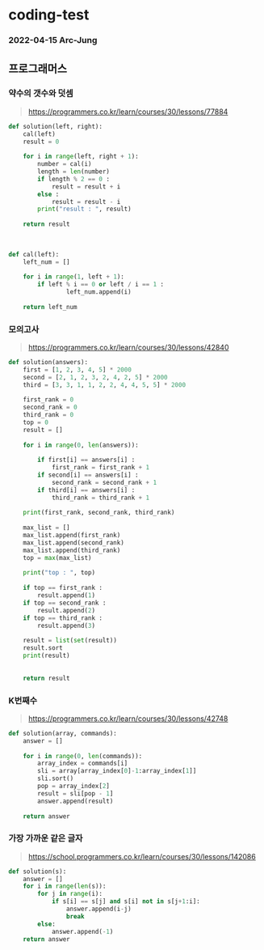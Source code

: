 # coding-test

### 2022-04-15 Arc-Jung

## 프로그래머스

### 약수의 갯수와 덧셈

> https://programmers.co.kr/learn/courses/30/lessons/77884

```python
def solution(left, right):
    cal(left)
    result = 0
    
    for i in range(left, right + 1):
        number = cal(i)
        length = len(number) 
        if length % 2 == 0 :
            result = result + i
        else :
            result = result - i
        print("result : ", result)
    
    return result
            
                
    
def cal(left):
    left_num = []
    
    for i in range(1, left + 1):
        if left % i == 0 or left / i == 1 :
                left_num.append(i)
    
    return left_num
```

### 모의고사

> https://programmers.co.kr/learn/courses/30/lessons/42840

```python
def solution(answers):
    first = [1, 2, 3, 4, 5] * 2000
    second = [2, 1, 2, 3, 2, 4, 2, 5] * 2000
    third = [3, 3, 1, 1, 2, 2, 4, 4, 5, 5] * 2000
    
    first_rank = 0
    second_rank = 0
    third_rank = 0
    top = 0
    result = []
    
    for i in range(0, len(answers)):
        
        if first[i] == answers[i] :
            first_rank = first_rank + 1
        if second[i] == answers[i] :
            second_rank = second_rank + 1
        if third[i] == answers[i] :
            third_rank = third_rank + 1
        
    print(first_rank, second_rank, third_rank)
    
    max_list = []
    max_list.append(first_rank)
    max_list.append(second_rank)
    max_list.append(third_rank)
    top = max(max_list)
        
    print("top : ", top)
        
    if top == first_rank :
        result.append(1)
    if top == second_rank :
        result.append(2)
    if top == third_rank :
        result.append(3)
    
    result = list(set(result))
    result.sort
    print(result)
    
    
    return result
```

### K번째수

> https://programmers.co.kr/learn/courses/30/lessons/42748

```python
def solution(array, commands):
    answer = []
    
    for i in range(0, len(commands)):
        array_index = commands[i]
        sli = array[array_index[0]-1:array_index[1]]
        sli.sort()
        pop = array_index[2]
        result = sli[pop - 1]
        answer.append(result)
        
    return answer
```

### 가장 가까운 같은 글자

> https://school.programmers.co.kr/learn/courses/30/lessons/142086
```python
def solution(s):
    answer = []
    for i in range(len(s)):
        for j in range(i):
            if s[i] == s[j] and s[i] not in s[j+1:i]:
                answer.append(i-j)
                break
        else:
            answer.append(-1)
    return answer
```
